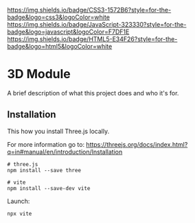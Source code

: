 https://img.shields.io/badge/CSS3-1572B6?style=for-the-badge&logo=css3&logoColor=white
https://img.shields.io/badge/JavaScript-323330?style=for-the-badge&logo=javascript&logoColor=F7DF1E
https://img.shields.io/badge/HTML5-E34F26?style=for-the-badge&logo=html5&logoColor=white

# 3D Module

A brief description of what this project does and who it's for.

## Installation
This how you install Three.js locally. 

For more information go to: https://threejs.org/docs/index.html?q=in#manual/en/introduction/Installation

````
# three.js
npm install --save three

# vite
npm install --save-dev vite
````

Launch:
````
npx vite
````
